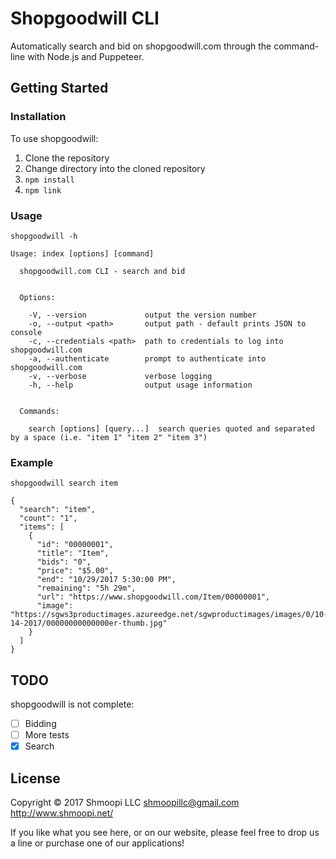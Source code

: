 # Shopgoodwill CLI

Automatically search and bid on shopgoodwill.com through the command-line with Node.js and Puppeteer.

## Getting Started

### Installation
To use shopgoodwill:

1. Clone the repository
2. Change directory into the cloned repository
2. ```npm install```
3. ```npm link```

### Usage
```shopgoodwill -h```

```
Usage: index [options] [command]

  shopgoodwill.com CLI - search and bid


  Options:

    -V, --version             output the version number
    -o, --output <path>       output path - default prints JSON to console
    -c, --credentials <path>  path to credentials to log into shopgoodwill.com
    -a, --authenticate        prompt to authenticate into shopgoodwill.com
    -v, --verbose             verbose logging
    -h, --help                output usage information


  Commands:

    search [options] [query...]  search queries quoted and separated by a space (i.e. "item 1" "item 2" "item 3")
```
### Example
```shopgoodwill search item```

```
{
  "search": "item",
  "count": "1",
  "items": [
    {
      "id": "00000001",
      "title": "Item",
      "bids": "0",
      "price": "$5.00",
      "end": "10/29/2017 5:30:00 PM",
      "remaining": "5h 29m",
      "url": "https://www.shopgoodwill.com/Item/00000001",
      "image": "https://sgws3productimages.azureedge.net/sgwproductimages/images/0/10-14-2017/00000000000000er-thumb.jpg"
    }
  ]
}
```

## TODO
shopgoodwill is not complete:

- [ ] Bidding
- [ ] More tests
- [x] Search

## License

Copyright © 2017 Shmoopi LLC <shmoopillc@gmail.com> <http://www.shmoopi.net/>

If you like what you see here, or on our website, please feel free to drop us a line or purchase one of our applications!